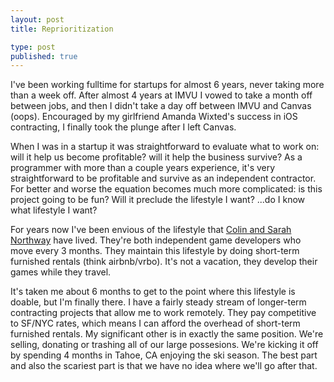 ```yaml
--- 
layout: post
title: Reprioritization

type: post
published: true
---
```


I've been working fulltime for startups for almost 6 years, never taking more than a week off. After almost 4 years at IMVU I vowed to take a month off between jobs, and then I didn't take a day off between IMVU and Canvas (oops). Encouraged by my girlfriend Amanda Wixted's success in iOS contracting, I finally took the plunge after I left Canvas. 

When I was in a startup it was straightforward to evaluate what to work on: will it help us become profitable? will it help the business survive? As a programmer with more than a couple years experience, it's very straightforward to be profitable and survive as an independent contractor. For better and worse the equation becomes much more complicated: is this project going to be fun? Will it preclude the lifestyle I want? ...do I know what lifestyle I want?

For years now I've been envious of the lifestyle that [Colin and Sarah Northway](http://colinnorthway.com) have lived. They're both independent game developers who move every 3 months. They maintain this lifestyle by doing short-term furnished rentals (think airbnb/vrbo). It's not a vacation, they develop their games while they travel.

It's taken me about 6 months to get to the point where this lifestyle is doable, but I'm finally there. I have a fairly steady stream of longer-term contracting projects that allow me to work remotely. They pay competitive to SF/NYC rates, which means I can afford the overhead of short-term furnished rentals. My significant other is in exactly the same position. We're selling, donating or trashing all of our large possesions. We're kicking it off by spending 4 months in Tahoe, CA enjoying the ski season. The best part and also the scariest part is that we have no idea where we'll go after that.
